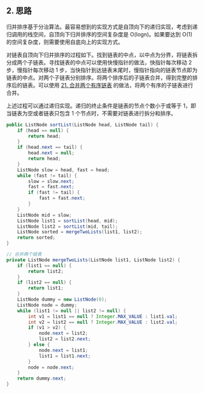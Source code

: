
## 2. 思路
归并排序基于分治算法。最容易想到的实现方式是自顶向下的递归实现，考虑到递归调用的栈空间，自顶向下归并排序的空间复杂度是 O(logn)。如果要达到 O(1) 的空间复杂度，则需要使用自底向上的实现方式。

对链表自顶向下归并排序的过程如下。找到链表的中点，以中点为分界，将链表拆分成两个子链表。寻找链表的中点可以使用快慢指针的做法，快指针每次移动 2 步，慢指针每次移动 1 步，当快指针到达链表末尾时，慢指针指向的链表节点即为链表的中点。对两个子链表分别排序。将两个排序后的子链表合并，得到完整的排序后的链表。可以使用 [21. 合并两个有序链表]() 的做法，将两个有序的子链表进行合并。  

上述过程可以通过递归实现。递归的终止条件是链表的节点个数小于或等于 1，即当链表为空或者链表只包含 1 个节点时，不需要对链表进行拆分和排序。

```java
public ListNode sortList(ListNode head, ListNode tail) {
    if (head == null) {
        return head;
    }
    if (head.next == tail) {
        head.next = null;
        return head;
    }
    ListNode slow = head, fast = head;
    while (fast != tail) {
        slow = slow.next;
        fast = fast.next;
        if (fast != tail) {
            fast = fast.next;
        }
    }
    ListNode mid = slow;
    ListNode list1 = sortList(head, mid);
    ListNode list2 = sortList(mid, tail);
    ListNode sorted = mergeTwoLists(list1, list2);
    return sorted;
}

// 合并两个链表
private ListNode mergeTwoLists(ListNode list1, ListNode list2) {
    if (list1 == null) {
        return list2;
    }
    if (list2 == null) {
        return list1;
    }
    ListNode dummy = new ListNode(0);
    ListNode node = dummy;
    while (list1 != null || list2 != null) {
        int v1 = list1 == null ? Integer.MAX_VALUE : list1.val;
        int v2 = list2 == null ? Integer.MAX_VALUE : list2.val;
        if (v1 > v2) {
            node.next = list2;
            list2 = list2.next;
        } else {
            node.next = list1;
            list1 = list1.next;
        }
        node = node.next;
    }
    return dummy.next;
}
```
